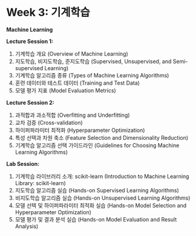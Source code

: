 # Week 3: 기계학습

**Machine Learning**

**Lecture Session 1:**

1. 기계학습 개요 (Overview of Machine Learning)
2. 지도학습, 비지도학습, 준지도학습 (Supervised, Unsupervised, and Semi-supervised Learning)
3. 기계학습 알고리즘 종류 (Types of Machine Learning Algorithms)
4. 훈련 데이터와 테스트 데이터 (Training and Test Data)
5. 모델 평가 지표 (Model Evaluation Metrics)

**Lecture Session 2:**

1. 과적합과 과소적합 (Overfitting and Underfitting)
2. 교차 검증 (Cross-validation)
3. 하이퍼파라미터 최적화 (Hyperparameter Optimization)
4. 특성 선택과 차원 축소 (Feature Selection and Dimensionality Reduction)
5. 기계학습 알고리즘 선택 가이드라인 (Guidelines for Choosing Machine Learning Algorithms)

**Lab Session:**

1. 기계학습 라이브러리 소개: scikit-learn (Introduction to Machine Learning Library: scikit-learn)
2. 지도학습 알고리즘 실습 (Hands-on Supervised Learning Algorithms)
3. 비지도학습 알고리즘 실습 (Hands-on Unsupervised Learning Algorithms)
4. 모델 선택 및 하이퍼파라미터 최적화 실습 (Hands-on Model Selection and Hyperparameter Optimization)
5. 모델 평가 및 결과 분석 실습 (Hands-on Model Evaluation and Result Analysis)

```{tableofcontents}

```
